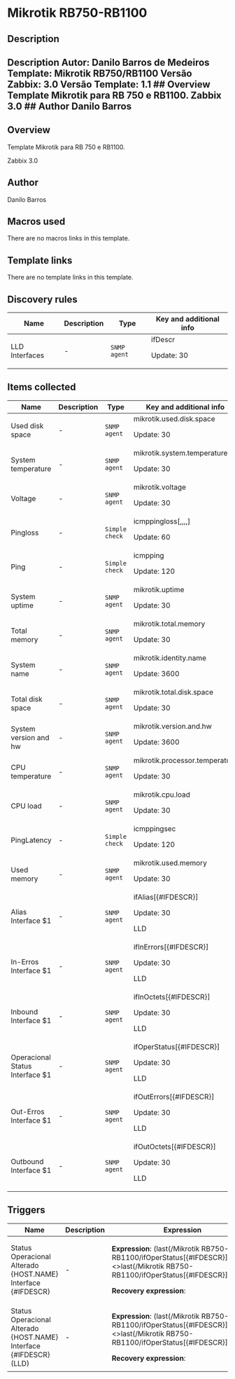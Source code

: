 # Mikrotik RB750-RB1100

## Description

## Description Autor: Danilo Barros de Medeiros Template: Mikrotik RB750/RB1100 Versão Zabbix: 3.0 Versão Template: 1.1 ## Overview Template Mikrotik para RB 750 e RB1100. Zabbix 3.0 ## Author Danilo Barros 

## Overview

Template Mikrotik para RB 750 e RB1100.


Zabbix 3.0


 



## Author

Danilo Barros

## Macros used

There are no macros links in this template.

## Template links

There are no template links in this template.

## Discovery rules

|Name|Description|Type|Key and additional info|
|----|-----------|----|----|
|LLD Interfaces|<p>-</p>|`SNMP agent`|ifDescr<p>Update: 30</p>|
## Items collected

|Name|Description|Type|Key and additional info|
|----|-----------|----|----|
|Used disk space|<p>-</p>|`SNMP agent`|mikrotik.used.disk.space<p>Update: 30</p>|
|System temperature|<p>-</p>|`SNMP agent`|mikrotik.system.temperature<p>Update: 30</p>|
|Voltage|<p>-</p>|`SNMP agent`|mikrotik.voltage<p>Update: 30</p>|
|Pingloss|<p>-</p>|`Simple check`|icmppingloss[,,,,]<p>Update: 60</p>|
|Ping|<p>-</p>|`Simple check`|icmpping<p>Update: 120</p>|
|System uptime|<p>-</p>|`SNMP agent`|mikrotik.uptime<p>Update: 30</p>|
|Total memory|<p>-</p>|`SNMP agent`|mikrotik.total.memory<p>Update: 30</p>|
|System name|<p>-</p>|`SNMP agent`|mikrotik.identity.name<p>Update: 3600</p>|
|Total disk space|<p>-</p>|`SNMP agent`|mikrotik.total.disk.space<p>Update: 30</p>|
|System version and hw|<p>-</p>|`SNMP agent`|mikrotik.version.and.hw<p>Update: 3600</p>|
|CPU temperature|<p>-</p>|`SNMP agent`|mikrotik.processor.temperature<p>Update: 30</p>|
|CPU load|<p>-</p>|`SNMP agent`|mikrotik.cpu.load<p>Update: 30</p>|
|PingLatency|<p>-</p>|`Simple check`|icmppingsec<p>Update: 120</p>|
|Used memory|<p>-</p>|`SNMP agent`|mikrotik.used.memory<p>Update: 30</p>|
|Alias Interface $1|<p>-</p>|`SNMP agent`|ifAlias[{#IFDESCR}]<p>Update: 30</p><p>LLD</p>|
|In-Erros Interface $1|<p>-</p>|`SNMP agent`|ifInErrors[{#IFDESCR}]<p>Update: 30</p><p>LLD</p>|
|Inbound Interface $1|<p>-</p>|`SNMP agent`|ifInOctets[{#IFDESCR}]<p>Update: 30</p><p>LLD</p>|
|Operacional Status Interface $1|<p>-</p>|`SNMP agent`|ifOperStatus[{#IFDESCR}]<p>Update: 30</p><p>LLD</p>|
|Out-Erros Interface $1|<p>-</p>|`SNMP agent`|ifOutErrors[{#IFDESCR}]<p>Update: 30</p><p>LLD</p>|
|Outbound Interface $1|<p>-</p>|`SNMP agent`|ifOutOctets[{#IFDESCR}]<p>Update: 30</p><p>LLD</p>|
## Triggers

|Name|Description|Expression|Priority|
|----|-----------|----------|--------|
|Status Operacional Alterado {HOST.NAME} Interface {#IFDESCR}|<p>-</p>|<p>**Expression**: (last(/Mikrotik RB750-RB1100/ifOperStatus[{#IFDESCR}],#1)<>last(/Mikrotik RB750-RB1100/ifOperStatus[{#IFDESCR}],#2))=1</p><p>**Recovery expression**: </p>|information|
|Status Operacional Alterado {HOST.NAME} Interface {#IFDESCR} (LLD)|<p>-</p>|<p>**Expression**: (last(/Mikrotik RB750-RB1100/ifOperStatus[{#IFDESCR}],#1)<>last(/Mikrotik RB750-RB1100/ifOperStatus[{#IFDESCR}],#2))=1</p><p>**Recovery expression**: </p>|information|
